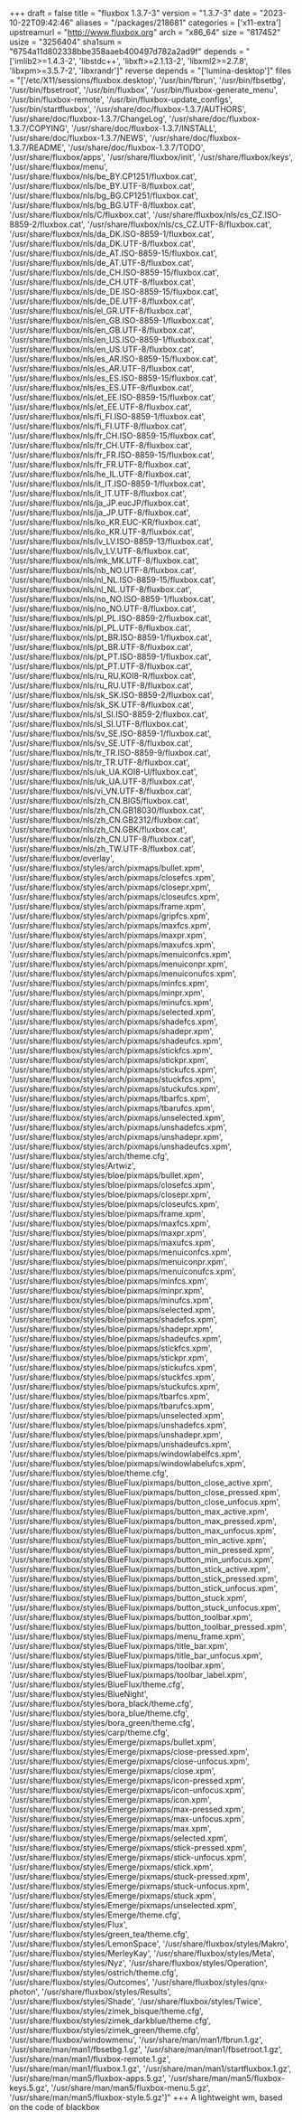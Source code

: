 +++
draft = false
title = "fluxbox 1.3.7-3"
version = "1.3.7-3"
date = "2023-10-22T09:42:46"
aliases = "/packages/218681"
categories = ['x11-extra']
upstreamurl = "http://www.fluxbox.org"
arch = "x86_64"
size = "817452"
usize = "3256404"
sha1sum = "6754a11d802338bbe358aaeb400497d782a2ad9f"
depends = "['imlib2>=1.4.3-2', 'libstdc++', 'libxft>=2.1.13-2', 'libxml2>=2.7.8', 'libxpm>=3.5.7-2', 'libxrandr']"
reverse depends = "['lumina-desktop']"
files = "['/etc/X11/sessions/fluxbox.desktop', '/usr/bin/fbrun', '/usr/bin/fbsetbg', '/usr/bin/fbsetroot', '/usr/bin/fluxbox', '/usr/bin/fluxbox-generate_menu', '/usr/bin/fluxbox-remote', '/usr/bin/fluxbox-update_configs', '/usr/bin/startfluxbox', '/usr/share/doc/fluxbox-1.3.7/AUTHORS', '/usr/share/doc/fluxbox-1.3.7/ChangeLog', '/usr/share/doc/fluxbox-1.3.7/COPYING', '/usr/share/doc/fluxbox-1.3.7/INSTALL', '/usr/share/doc/fluxbox-1.3.7/NEWS', '/usr/share/doc/fluxbox-1.3.7/README', '/usr/share/doc/fluxbox-1.3.7/TODO', '/usr/share/fluxbox/apps', '/usr/share/fluxbox/init', '/usr/share/fluxbox/keys', '/usr/share/fluxbox/menu', '/usr/share/fluxbox/nls/be_BY.CP1251/fluxbox.cat', '/usr/share/fluxbox/nls/be_BY.UTF-8/fluxbox.cat', '/usr/share/fluxbox/nls/bg_BG.CP1251/fluxbox.cat', '/usr/share/fluxbox/nls/bg_BG.UTF-8/fluxbox.cat', '/usr/share/fluxbox/nls/C/fluxbox.cat', '/usr/share/fluxbox/nls/cs_CZ.ISO-8859-2/fluxbox.cat', '/usr/share/fluxbox/nls/cs_CZ.UTF-8/fluxbox.cat', '/usr/share/fluxbox/nls/da_DK.ISO-8859-1/fluxbox.cat', '/usr/share/fluxbox/nls/da_DK.UTF-8/fluxbox.cat', '/usr/share/fluxbox/nls/de_AT.ISO-8859-15/fluxbox.cat', '/usr/share/fluxbox/nls/de_AT.UTF-8/fluxbox.cat', '/usr/share/fluxbox/nls/de_CH.ISO-8859-15/fluxbox.cat', '/usr/share/fluxbox/nls/de_CH.UTF-8/fluxbox.cat', '/usr/share/fluxbox/nls/de_DE.ISO-8859-15/fluxbox.cat', '/usr/share/fluxbox/nls/de_DE.UTF-8/fluxbox.cat', '/usr/share/fluxbox/nls/el_GR.UTF-8/fluxbox.cat', '/usr/share/fluxbox/nls/en_GB.ISO-8859-1/fluxbox.cat', '/usr/share/fluxbox/nls/en_GB.UTF-8/fluxbox.cat', '/usr/share/fluxbox/nls/en_US.ISO-8859-1/fluxbox.cat', '/usr/share/fluxbox/nls/en_US.UTF-8/fluxbox.cat', '/usr/share/fluxbox/nls/es_AR.ISO-8859-15/fluxbox.cat', '/usr/share/fluxbox/nls/es_AR.UTF-8/fluxbox.cat', '/usr/share/fluxbox/nls/es_ES.ISO-8859-15/fluxbox.cat', '/usr/share/fluxbox/nls/es_ES.UTF-8/fluxbox.cat', '/usr/share/fluxbox/nls/et_EE.ISO-8859-15/fluxbox.cat', '/usr/share/fluxbox/nls/et_EE.UTF-8/fluxbox.cat', '/usr/share/fluxbox/nls/fi_FI.ISO-8859-1/fluxbox.cat', '/usr/share/fluxbox/nls/fi_FI.UTF-8/fluxbox.cat', '/usr/share/fluxbox/nls/fr_CH.ISO-8859-15/fluxbox.cat', '/usr/share/fluxbox/nls/fr_CH.UTF-8/fluxbox.cat', '/usr/share/fluxbox/nls/fr_FR.ISO-8859-15/fluxbox.cat', '/usr/share/fluxbox/nls/fr_FR.UTF-8/fluxbox.cat', '/usr/share/fluxbox/nls/he_IL.UTF-8/fluxbox.cat', '/usr/share/fluxbox/nls/it_IT.ISO-8859-1/fluxbox.cat', '/usr/share/fluxbox/nls/it_IT.UTF-8/fluxbox.cat', '/usr/share/fluxbox/nls/ja_JP.eucJP/fluxbox.cat', '/usr/share/fluxbox/nls/ja_JP.UTF-8/fluxbox.cat', '/usr/share/fluxbox/nls/ko_KR.EUC-KR/fluxbox.cat', '/usr/share/fluxbox/nls/ko_KR.UTF-8/fluxbox.cat', '/usr/share/fluxbox/nls/lv_LV.ISO-8859-13/fluxbox.cat', '/usr/share/fluxbox/nls/lv_LV.UTF-8/fluxbox.cat', '/usr/share/fluxbox/nls/mk_MK.UTF-8/fluxbox.cat', '/usr/share/fluxbox/nls/nb_NO.UTF-8/fluxbox.cat', '/usr/share/fluxbox/nls/nl_NL.ISO-8859-15/fluxbox.cat', '/usr/share/fluxbox/nls/nl_NL.UTF-8/fluxbox.cat', '/usr/share/fluxbox/nls/no_NO.ISO-8859-1/fluxbox.cat', '/usr/share/fluxbox/nls/no_NO.UTF-8/fluxbox.cat', '/usr/share/fluxbox/nls/pl_PL.ISO-8859-2/fluxbox.cat', '/usr/share/fluxbox/nls/pl_PL.UTF-8/fluxbox.cat', '/usr/share/fluxbox/nls/pt_BR.ISO-8859-1/fluxbox.cat', '/usr/share/fluxbox/nls/pt_BR.UTF-8/fluxbox.cat', '/usr/share/fluxbox/nls/pt_PT.ISO-8859-1/fluxbox.cat', '/usr/share/fluxbox/nls/pt_PT.UTF-8/fluxbox.cat', '/usr/share/fluxbox/nls/ru_RU.KOI8-R/fluxbox.cat', '/usr/share/fluxbox/nls/ru_RU.UTF-8/fluxbox.cat', '/usr/share/fluxbox/nls/sk_SK.ISO-8859-2/fluxbox.cat', '/usr/share/fluxbox/nls/sk_SK.UTF-8/fluxbox.cat', '/usr/share/fluxbox/nls/sl_SI.ISO-8859-2/fluxbox.cat', '/usr/share/fluxbox/nls/sl_SI.UTF-8/fluxbox.cat', '/usr/share/fluxbox/nls/sv_SE.ISO-8859-1/fluxbox.cat', '/usr/share/fluxbox/nls/sv_SE.UTF-8/fluxbox.cat', '/usr/share/fluxbox/nls/tr_TR.ISO-8859-9/fluxbox.cat', '/usr/share/fluxbox/nls/tr_TR.UTF-8/fluxbox.cat', '/usr/share/fluxbox/nls/uk_UA.KOI8-U/fluxbox.cat', '/usr/share/fluxbox/nls/uk_UA.UTF-8/fluxbox.cat', '/usr/share/fluxbox/nls/vi_VN.UTF-8/fluxbox.cat', '/usr/share/fluxbox/nls/zh_CN.BIG5/fluxbox.cat', '/usr/share/fluxbox/nls/zh_CN.GB18030/fluxbox.cat', '/usr/share/fluxbox/nls/zh_CN.GB2312/fluxbox.cat', '/usr/share/fluxbox/nls/zh_CN.GBK/fluxbox.cat', '/usr/share/fluxbox/nls/zh_CN.UTF-8/fluxbox.cat', '/usr/share/fluxbox/nls/zh_TW.UTF-8/fluxbox.cat', '/usr/share/fluxbox/overlay', '/usr/share/fluxbox/styles/arch/pixmaps/bullet.xpm', '/usr/share/fluxbox/styles/arch/pixmaps/closefcs.xpm', '/usr/share/fluxbox/styles/arch/pixmaps/closepr.xpm', '/usr/share/fluxbox/styles/arch/pixmaps/closeufcs.xpm', '/usr/share/fluxbox/styles/arch/pixmaps/frame.xpm', '/usr/share/fluxbox/styles/arch/pixmaps/gripfcs.xpm', '/usr/share/fluxbox/styles/arch/pixmaps/maxfcs.xpm', '/usr/share/fluxbox/styles/arch/pixmaps/maxpr.xpm', '/usr/share/fluxbox/styles/arch/pixmaps/maxufcs.xpm', '/usr/share/fluxbox/styles/arch/pixmaps/menuiconfcs.xpm', '/usr/share/fluxbox/styles/arch/pixmaps/menuiconpr.xpm', '/usr/share/fluxbox/styles/arch/pixmaps/menuiconufcs.xpm', '/usr/share/fluxbox/styles/arch/pixmaps/minfcs.xpm', '/usr/share/fluxbox/styles/arch/pixmaps/minpr.xpm', '/usr/share/fluxbox/styles/arch/pixmaps/minufcs.xpm', '/usr/share/fluxbox/styles/arch/pixmaps/selected.xpm', '/usr/share/fluxbox/styles/arch/pixmaps/shadefcs.xpm', '/usr/share/fluxbox/styles/arch/pixmaps/shadepr.xpm', '/usr/share/fluxbox/styles/arch/pixmaps/shadeufcs.xpm', '/usr/share/fluxbox/styles/arch/pixmaps/stickfcs.xpm', '/usr/share/fluxbox/styles/arch/pixmaps/stickpr.xpm', '/usr/share/fluxbox/styles/arch/pixmaps/stickufcs.xpm', '/usr/share/fluxbox/styles/arch/pixmaps/stuckfcs.xpm', '/usr/share/fluxbox/styles/arch/pixmaps/stuckufcs.xpm', '/usr/share/fluxbox/styles/arch/pixmaps/tbarfcs.xpm', '/usr/share/fluxbox/styles/arch/pixmaps/tbarufcs.xpm', '/usr/share/fluxbox/styles/arch/pixmaps/unselected.xpm', '/usr/share/fluxbox/styles/arch/pixmaps/unshadefcs.xpm', '/usr/share/fluxbox/styles/arch/pixmaps/unshadepr.xpm', '/usr/share/fluxbox/styles/arch/pixmaps/unshadeufcs.xpm', '/usr/share/fluxbox/styles/arch/theme.cfg', '/usr/share/fluxbox/styles/Artwiz', '/usr/share/fluxbox/styles/bloe/pixmaps/bullet.xpm', '/usr/share/fluxbox/styles/bloe/pixmaps/closefcs.xpm', '/usr/share/fluxbox/styles/bloe/pixmaps/closepr.xpm', '/usr/share/fluxbox/styles/bloe/pixmaps/closeufcs.xpm', '/usr/share/fluxbox/styles/bloe/pixmaps/frame.xpm', '/usr/share/fluxbox/styles/bloe/pixmaps/maxfcs.xpm', '/usr/share/fluxbox/styles/bloe/pixmaps/maxpr.xpm', '/usr/share/fluxbox/styles/bloe/pixmaps/maxufcs.xpm', '/usr/share/fluxbox/styles/bloe/pixmaps/menuiconfcs.xpm', '/usr/share/fluxbox/styles/bloe/pixmaps/menuiconpr.xpm', '/usr/share/fluxbox/styles/bloe/pixmaps/menuiconufcs.xpm', '/usr/share/fluxbox/styles/bloe/pixmaps/minfcs.xpm', '/usr/share/fluxbox/styles/bloe/pixmaps/minpr.xpm', '/usr/share/fluxbox/styles/bloe/pixmaps/minufcs.xpm', '/usr/share/fluxbox/styles/bloe/pixmaps/selected.xpm', '/usr/share/fluxbox/styles/bloe/pixmaps/shadefcs.xpm', '/usr/share/fluxbox/styles/bloe/pixmaps/shadepr.xpm', '/usr/share/fluxbox/styles/bloe/pixmaps/shadeufcs.xpm', '/usr/share/fluxbox/styles/bloe/pixmaps/stickfcs.xpm', '/usr/share/fluxbox/styles/bloe/pixmaps/stickpr.xpm', '/usr/share/fluxbox/styles/bloe/pixmaps/stickufcs.xpm', '/usr/share/fluxbox/styles/bloe/pixmaps/stuckfcs.xpm', '/usr/share/fluxbox/styles/bloe/pixmaps/stuckufcs.xpm', '/usr/share/fluxbox/styles/bloe/pixmaps/tbarfcs.xpm', '/usr/share/fluxbox/styles/bloe/pixmaps/tbarufcs.xpm', '/usr/share/fluxbox/styles/bloe/pixmaps/unselected.xpm', '/usr/share/fluxbox/styles/bloe/pixmaps/unshadefcs.xpm', '/usr/share/fluxbox/styles/bloe/pixmaps/unshadepr.xpm', '/usr/share/fluxbox/styles/bloe/pixmaps/unshadeufcs.xpm', '/usr/share/fluxbox/styles/bloe/pixmaps/windowlabelfcs.xpm', '/usr/share/fluxbox/styles/bloe/pixmaps/windowlabelufcs.xpm', '/usr/share/fluxbox/styles/bloe/theme.cfg', '/usr/share/fluxbox/styles/BlueFlux/pixmaps/button_close_active.xpm', '/usr/share/fluxbox/styles/BlueFlux/pixmaps/button_close_pressed.xpm', '/usr/share/fluxbox/styles/BlueFlux/pixmaps/button_close_unfocus.xpm', '/usr/share/fluxbox/styles/BlueFlux/pixmaps/button_max_active.xpm', '/usr/share/fluxbox/styles/BlueFlux/pixmaps/button_max_pressed.xpm', '/usr/share/fluxbox/styles/BlueFlux/pixmaps/button_max_unfocus.xpm', '/usr/share/fluxbox/styles/BlueFlux/pixmaps/button_min_active.xpm', '/usr/share/fluxbox/styles/BlueFlux/pixmaps/button_min_pressed.xpm', '/usr/share/fluxbox/styles/BlueFlux/pixmaps/button_min_unfocus.xpm', '/usr/share/fluxbox/styles/BlueFlux/pixmaps/button_stick_active.xpm', '/usr/share/fluxbox/styles/BlueFlux/pixmaps/button_stick_pressed.xpm', '/usr/share/fluxbox/styles/BlueFlux/pixmaps/button_stick_unfocus.xpm', '/usr/share/fluxbox/styles/BlueFlux/pixmaps/button_stuck.xpm', '/usr/share/fluxbox/styles/BlueFlux/pixmaps/button_stuck_unfocus.xpm', '/usr/share/fluxbox/styles/BlueFlux/pixmaps/button_toolbar.xpm', '/usr/share/fluxbox/styles/BlueFlux/pixmaps/button_toolbar_pressed.xpm', '/usr/share/fluxbox/styles/BlueFlux/pixmaps/menu_frame.xpm', '/usr/share/fluxbox/styles/BlueFlux/pixmaps/title_bar.xpm', '/usr/share/fluxbox/styles/BlueFlux/pixmaps/title_bar_unfocus.xpm', '/usr/share/fluxbox/styles/BlueFlux/pixmaps/toolbar.xpm', '/usr/share/fluxbox/styles/BlueFlux/pixmaps/toolbar_label.xpm', '/usr/share/fluxbox/styles/BlueFlux/theme.cfg', '/usr/share/fluxbox/styles/BlueNight', '/usr/share/fluxbox/styles/bora_black/theme.cfg', '/usr/share/fluxbox/styles/bora_blue/theme.cfg', '/usr/share/fluxbox/styles/bora_green/theme.cfg', '/usr/share/fluxbox/styles/carp/theme.cfg', '/usr/share/fluxbox/styles/Emerge/pixmaps/bullet.xpm', '/usr/share/fluxbox/styles/Emerge/pixmaps/close-pressed.xpm', '/usr/share/fluxbox/styles/Emerge/pixmaps/close-unfocus.xpm', '/usr/share/fluxbox/styles/Emerge/pixmaps/close.xpm', '/usr/share/fluxbox/styles/Emerge/pixmaps/icon-pressed.xpm', '/usr/share/fluxbox/styles/Emerge/pixmaps/icon-unfocus.xpm', '/usr/share/fluxbox/styles/Emerge/pixmaps/icon.xpm', '/usr/share/fluxbox/styles/Emerge/pixmaps/max-pressed.xpm', '/usr/share/fluxbox/styles/Emerge/pixmaps/max-unfocus.xpm', '/usr/share/fluxbox/styles/Emerge/pixmaps/max.xpm', '/usr/share/fluxbox/styles/Emerge/pixmaps/selected.xpm', '/usr/share/fluxbox/styles/Emerge/pixmaps/stick-pressed.xpm', '/usr/share/fluxbox/styles/Emerge/pixmaps/stick-unfocus.xpm', '/usr/share/fluxbox/styles/Emerge/pixmaps/stick.xpm', '/usr/share/fluxbox/styles/Emerge/pixmaps/stuck-pressed.xpm', '/usr/share/fluxbox/styles/Emerge/pixmaps/stuck-unfocus.xpm', '/usr/share/fluxbox/styles/Emerge/pixmaps/stuck.xpm', '/usr/share/fluxbox/styles/Emerge/pixmaps/unselected.xpm', '/usr/share/fluxbox/styles/Emerge/theme.cfg', '/usr/share/fluxbox/styles/Flux', '/usr/share/fluxbox/styles/green_tea/theme.cfg', '/usr/share/fluxbox/styles/LemonSpace', '/usr/share/fluxbox/styles/Makro', '/usr/share/fluxbox/styles/MerleyKay', '/usr/share/fluxbox/styles/Meta', '/usr/share/fluxbox/styles/Nyz', '/usr/share/fluxbox/styles/Operation', '/usr/share/fluxbox/styles/ostrich/theme.cfg', '/usr/share/fluxbox/styles/Outcomes', '/usr/share/fluxbox/styles/qnx-photon', '/usr/share/fluxbox/styles/Results', '/usr/share/fluxbox/styles/Shade', '/usr/share/fluxbox/styles/Twice', '/usr/share/fluxbox/styles/zimek_bisque/theme.cfg', '/usr/share/fluxbox/styles/zimek_darkblue/theme.cfg', '/usr/share/fluxbox/styles/zimek_green/theme.cfg', '/usr/share/fluxbox/windowmenu', '/usr/share/man/man1/fbrun.1.gz', '/usr/share/man/man1/fbsetbg.1.gz', '/usr/share/man/man1/fbsetroot.1.gz', '/usr/share/man/man1/fluxbox-remote.1.gz', '/usr/share/man/man1/fluxbox.1.gz', '/usr/share/man/man1/startfluxbox.1.gz', '/usr/share/man/man5/fluxbox-apps.5.gz', '/usr/share/man/man5/fluxbox-keys.5.gz', '/usr/share/man/man5/fluxbox-menu.5.gz', '/usr/share/man/man5/fluxbox-style.5.gz']"
+++
A lightweight wm, based on the code of blackbox